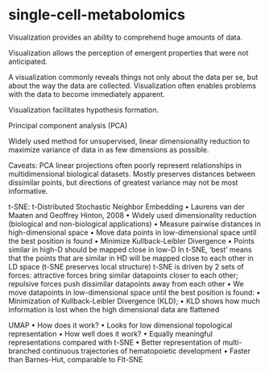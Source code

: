 # single-cell-metabolomics
Visualization provides an ability to comprehend huge amounts of data.

Visualization allows the perception of emergent properties that were not anticipated.

A visualization commonly reveals things not only about the data per se, but about the way the data are collected. Visualization often enables problems with the data to become immediately apparent.

Visualization facilitates hypothesis formation.

Principal component analysis (PCA)

Widely used method for unsupervised, linear dimensionality reduction to maximize variance of data in as few dimensions as possible.

Caveats:
PCA linear projections often poorly represent relationships in multidimensional biological datasets.
Mostly preserves distances between dissimilar points, but directions of greatest variance may not be most informative.

t-SNE: t-Distributed Stochastic Neighbor Embedding
• Laurens van der Maaten and Geoffrey Hinton, 2008
• Widely used dimensionality reduction (biological and non-biological applications)
• Measure pairwise distances in high-dimensional space
• Move data points in low-dimensional space until the best position is found
• Minimize Kullback-Leibler Divergence 
• Points similar in high-D should be mapped close in low-D
In t-SNE, ‘best’ means that the points that are similar in HD will be mapped close to each other in LD space (t-SNE preserves local structure)
t-SNE is driven by 2 sets of forces: attractive forces bring similar datapoints closer to each other; repulsive forces push dissimilar datapoints away from each other
• We move datapoints in low-dimensional space until the best position is found:
• Minimization of Kullback-Leibler Divergence (KLD);
• KLD shows how much information is lost when the high dimensional data are flattened

UMAP
• How does it work?
• Looks for low dimensional topological representation
• How well does it work?
• Equally meaningful 
representations compared with t-SNE
• Better representation of multi-branched continuous trajectories of hematopoietic development
• Faster than Barnes-Hut, comparable to FIt-SNE
